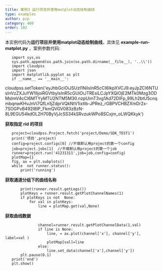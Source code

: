 ```yaml
---
title: 案例3 运行项目并使用matplot动态绘制曲线
type: examples
author: pcp
category: 400
order: 102
---
```



本实例代码为**运行项目并使用matplot动态绘制曲线**，具体见 **example-run-matplot.py** ，案例参数代码:
```
   import sys,os
   sys.path.append(os.path.join(os.path.dirname(__file__), '..\\'))
   import cloudpss
   import json
   import matplotlib.pyplot as plt
   if __name__ == '__main__':
```
cloudpss.setToken('eyJhbGciOiJSUzI1NiIsInR5cCI6IkpXVCJ9.eyJpZCI6NTUsInVzZXJuYW1lIjoiRGVtbyIsInR5cGUiOiJTREsiLCJpYXQiOjE2MTk0Mzg3ODMsImV4cCI6MTYyMTU2NTM5M30.nzpUimT3vg1Ad72DIFp_99Lh2btU5cnqmbqnwKHvJnVi7QfLn1jZdprVQkNtV1ixtIb-JPRez_rGBPVCHBZXmDr2x-7SOGPvB492I8IP_FkmQVGV083zBzN-8L9EGU54kdOL2H70ByVjJcSS34kSRvzukWPo8SCxjm_oLWQKkyk')

**获取指定 rid 的项目**

       project=cloudpss.Project.fetch('project/Demo/SDK_TEST1')
       print('项目',project)
       config=project.configs[0] //不填默认用project的第一个config
       job=project.jobs[1]  //不填默认用project的第一个job
       runner=project.run('41231311',job=job,config=config)
       plotMap={}
       fig, ax = plt.subplots()
       while  not runner.status():
           print('running')

**获取通道分组下的曲线名称**

           print(runner.result.getLogs())
           plotKeys = runner.result.getPlotChannelNames(1)
           if plotKeys is not  None:
               for val in plotKeys:
                   line = plotMap.get(val,None)
    
**获取曲线数据**

                   channel=runner.result.getPlotChannelData(1,val)
                   if line is None:
                       line, = ax.plot(channel['x'], channel['y'], label=val )
                       plotMap[val]=line
                   else:
                       line.set_data(channel['x'],channel['y'])
           plt.pause(0.1)
       print('end')
       plt.show()

